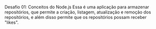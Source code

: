 Desafio 01: Conceitos do Node.js
Essa é uma aplicação para armazenar repositórios, que permite a criação, listagem, atualização e remoção dos repositórios, e além disso permite que os repositórios possam receber "likes".
